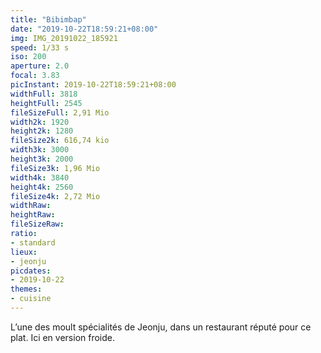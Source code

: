 ```yaml
---
title: "Bibimbap"
date: "2019-10-22T18:59:21+08:00"
img: IMG_20191022_185921
speed: 1/33 s
iso: 200
aperture: 2.0
focal: 3.83
picInstant: 2019-10-22T18:59:21+08:00
widthFull: 3818
heightFull: 2545
fileSizeFull: 2,91 Mio
width2k: 1920
height2k: 1280
fileSize2k: 616,74 kio
width3k: 3000
height3k: 2000
fileSize3k: 1,96 Mio
width4k: 3840
height4k: 2560
fileSize4k: 2,72 Mio
widthRaw: 
heightRaw: 
fileSizeRaw: 
ratio:
- standard
lieux:
- jeonju
picdates:
- 2019-10-22
themes:
- cuisine
---
```


L’une des moult spécialités de Jeonju, dans un restaurant réputé pour ce plat. Ici en version froide.